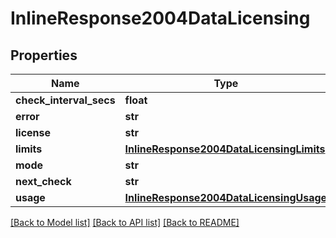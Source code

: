 # InlineResponse2004DataLicensing

## Properties
Name | Type | Description | Notes
------------ | ------------- | ------------- | -------------
**check_interval_secs** | **float** |  | [optional] 
**error** | **str** |  | [optional] 
**license** | **str** |  | [optional] 
**limits** | [**InlineResponse2004DataLicensingLimits**](InlineResponse2004DataLicensingLimits.md) |  | [optional] 
**mode** | **str** |  | [optional] 
**next_check** | **str** |  | [optional] 
**usage** | [**InlineResponse2004DataLicensingUsage**](InlineResponse2004DataLicensingUsage.md) |  | [optional] 

[[Back to Model list]](../README.md#documentation-for-models) [[Back to API list]](../README.md#documentation-for-api-endpoints) [[Back to README]](../README.md)

